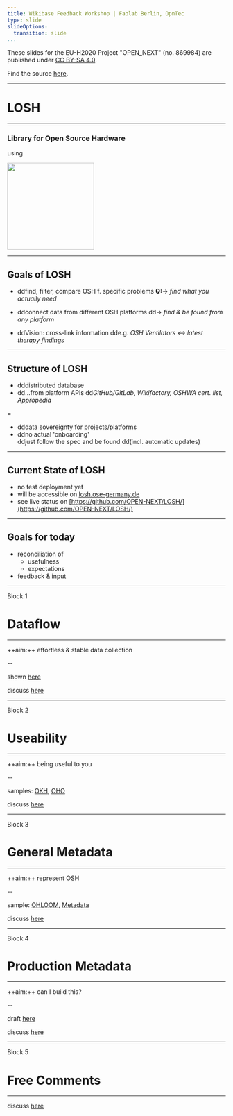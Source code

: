 ```yaml
---
title: Wikibase Feedback Workshop | Fablab Berlin, OpnTec
type: slide
slideOptions:
  transition: slide
...
```


These slides for the EU-H2020 Project "OPEN_NEXT" (no. 869984)
are published under [CC BY-SA 4.0](https://creativecommons.org/licenses/by-sa/4.0/legalcode).

Find the source [here](https://gitlab.com/osh-academy/oer-osh-intro/-/blob/master/slides/S-Intro-OSH.md).

---

# LOSH
---

### Library for Open Source Hardware

using

<img src="https://upload.wikimedia.org/wikipedia/commons/7/73/Wikibase_logo.svg" style="border: none;background: none;box-shadow:none" height="200">

---

## Goals of LOSH

- <span>dd<!-- .element: class="fragment" data-fragment-index="1" --></span>find, filter, compare OSH f. specific problems
  <span>**Q:**<!-- .element: class="fragment" data-fragment-index="1" --></span>→ _find what you actually need_
- <span>dd<!-- .element: class="fragment" data-fragment-index="1" --></span>connect data from different OSH platforms
  <span>dd<!-- .element: class="fragment" data-fragment-index="1" --></span>→ _find & be found from any platform_

- <span>dd<!-- .element: class="fragment" data-fragment-index="1" --></span>Vision: cross-link information
  <span>dd<!-- .element: class="fragment" data-fragment-index="1" --></span>e.g.  _OSH Ventilators ↔ latest therapy findings_

---

## Structure of LOSH

- <span>dd<!-- .element: class="fragment" data-fragment-index="1" --></span>distributed database
- <span>dd<!-- .element: class="fragment" data-fragment-index="1" --></span>…from platform APIs
  <span>dd<!-- .element: class="fragment" data-fragment-index="1" --></span>_GitHub/GitLab, Wikifactory, OSHWA cert. list, Appropedia_

=

- <span>dd<!-- .element: class="fragment" data-fragment-index="1" --></span>data sovereignty for projects/platforms
- <span>dd<!-- .element: class="fragment" data-fragment-index="1" --></span>no actual 'onboarding'\
  <span>dd<!-- .element: class="fragment" data-fragment-index="1" --></span>just follow the spec and be found
  <span>dd<!-- .element: class="fragment" data-fragment-index="1" --></span>(incl. automatic updates)

---

## Current State of LOSH

- no test deployment yet
- will be accessible on [losh.ose-germany.de](losh.ose-germany.de)
- see live status on [https://github.com/OPEN-NEXT/LOSH/](https://github.com/OPEN-NEXT/LOSH/)

---

## Goals for today

- reconciliation of
  - usefulness
  - expectations
- feedback & input

---

Block 1

# Dataflow
---

++aim:++ effortless & stable data collection

--

shown [here](https://github.com/OPEN-NEXT/LOSH/#technical-details)

discuss [here](https://github.com/OPEN-NEXT/LOSH/issues/91)

---

Block 2

# Useability
---

++aim:++ being useful to you

--

samples: [OKH](https://search.openknowhow.org/), [OHO](https://oho.wiki/)

discuss [here](https://github.com/OPEN-NEXT/LOSH/issues/92)

---

Block 3

# General Metadata
---

++aim:++ represent OSH

--

sample: [OHLOOM](https://gitlab.com/OSEGermany/ohloom), [Metadata](https://github.com/OPEN-NEXT/LOSH/blob/master/sample_data/okh-OHLOOM.toml)

discuss [here](https://github.com/OPEN-NEXT/LOSH/issues/93)

---

Block 4

# Production Metadata
---

++aim:++ can I build this?

--

draft [here](https://github.com/OPEN-NEXT/LOSH/blob/master/production-metadata.md)

discuss [here](https://github.com/OPEN-NEXT/LOSH/issues/94)

---

Block 5

# Free Comments
---

discuss [here](https://github.com/OPEN-NEXT/LOSH/issues/95)
